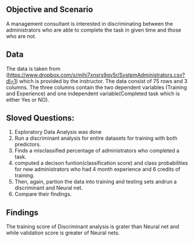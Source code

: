 
## Objective and Scenario
A management consultant is interested in discriminating  between the administrators who are able to complete the task in given time and those who are not.
## Data
The data is taken from (https://www.dropbox.com/s/mihi7xnxrs9qv5r/SystemAdministrators.csv?dl=1) which is provided by the instructor. The data consist of 75 rows and  3 columns. The three columns contain the two dependent variables (Training and Experience) and one independent variable(Completed task which is either Yes or NO).
## Sloved Questions:
1.  Exploratory Data Analysis was done
2.  Run a discriminant analysis for  entire datasets for training with both predictors.
3.  Finds a misclassified percentage of administrators  who completed a task.
4.  computed a decison funtion(classification score) and class probabilities for new administrators who had 4 month experience and 6 credits of training.
5.  Then, again, partion the data into training and testing sets andrun a discriminant and Neural net.
6.  Compare their findings.
## Findings
The training score of Discriminant analysis is  grater than Neural net and while validation score is greater of Neural nets.

